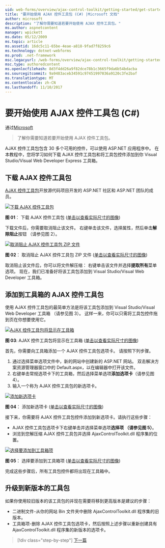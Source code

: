 ```yaml
---
uid: web-forms/overview/ajax-control-toolkit/getting-started/get-started-with-the-ajax-control-toolkit-cs
title: "要开始使用 AJAX 控件工具包 (C#) |Microsoft 文档"
author: microsoft
description: "了解你需要知道若要开始使用 AJAX 控件工具包。"
ms.author: aspnetcontent
manager: wpickett
ms.date: 05/12/2009
ms.topic: article
ms.assetid: 16dc5c11-65be-4eae-a818-9fad7f8259c6
ms.technology: dotnet-webforms
ms.prod: .net-framework
msc.legacyurl: /web-forms/overview/ajax-control-toolkit/getting-started/get-started-with-the-ajax-control-toolkit-cs
msc.type: authoredcontent
ms.openlocfilehash: 8d3f4dd26a9f82dce78b1c3665f9da6b54bdacba
ms.sourcegitcommit: 9a9483aceb34591c97451997036a9120c3fe2baf
ms.translationtype: MT
ms.contentlocale: zh-CN
ms.lasthandoff: 11/10/2017
---
```

<a name="get-started-with-the-ajax-control-toolkit-c"></a>要开始使用 AJAX 控件工具包 (C#)
====================
通过[Microsoft](https://github.com/microsoft)

> 了解你需要知道若要开始使用 AJAX 控件工具包。


AJAX 控件工具包包含 30 多个可用的控件，可以使用 ASP.NET 应用程序中。 在本教程中，您将学习如何下载 AJAX 控件工具包和将工具包控件添加到你 Visual Studio/Visual Web Developer Express 工具箱。

## <a name="downloading-the-ajax-control-toolkit"></a>下载 AJAX 控件工具包

[AJAX 控件工具包](http://devexpress.com/act)开放源代码项目开发的 ASP.NET 社区和 ASP.NET 团队的成员。 


[![下载 AJAX 控件工具包](get-started-with-the-ajax-control-toolkit-cs/_static/image1.jpg)](get-started-with-the-ajax-control-toolkit-cs/_static/image1.png)

**图 01**： 下载 AJAX 控件工具包 ([单击以查看实际尺寸的图像](get-started-with-the-ajax-control-toolkit-cs/_static/image2.png))


下载文件后，你需要取消阻止该文件。 右键单击该文件，选择属性，然后单击**解除阻止**按钮 （请参见图 2）。


[![取消阻止 AJAX 控件工具包 ZIP 文件](get-started-with-the-ajax-control-toolkit-cs/_static/image2.jpg)](get-started-with-the-ajax-control-toolkit-cs/_static/image3.png)

**图 02**： 取消阻止 AJAX 控件工具包 ZIP 文件 ([单击以查看实际尺寸的图像](get-started-with-the-ajax-control-toolkit-cs/_static/image4.png))


取消阻止该文件后，你可以将文件解压缩： 右键单击该文件并选择**提取所有**菜单选项。 现在，我们已准备好将该工具包添加到 Visual Studio/Visual Web Developer 工具箱。

## <a name="adding-the-ajax-control-toolkit-to-the-toolbox"></a>添加到工具箱的 AJAX 控件工具包

使用 AJAX 控件工具包的最简单方法是将该工具包添加到 Visual Studio/Visual Web Developer 工具箱 （请参见图 3）。 这样一来，你可以只需将工具包控件拖到页在你想要使用它。


[![AJAX 控件工具包将显示在工具箱](get-started-with-the-ajax-control-toolkit-cs/_static/image3.jpg)](get-started-with-the-ajax-control-toolkit-cs/_static/image5.png)

**图 03**: AJAX 控件工具包将显示在工具箱 ([单击以查看实际尺寸的图像](get-started-with-the-ajax-control-toolkit-cs/_static/image6.png))


首先，你需要向工具箱添加一个 AJAX 控件工具包选项卡。 请按照下列步骤。

1. 通过选择菜单选项文件中，新的网站中创建新的 ASP.NET 网站。 双击解决方案资源管理器窗口中的 Default.aspx，以在编辑器中打开该文件。
2. 右键单击常规选项卡下的工具箱，然后选择菜单选项**添加选项卡**（请参见图 4）。
3. 输入一个称为 AJAX 控件工具包的新选项卡。


[![添加新选项卡](get-started-with-the-ajax-control-toolkit-cs/_static/image4.jpg)](get-started-with-the-ajax-control-toolkit-cs/_static/image7.png)

**图 04**： 添加新选项卡 ([单击以查看实际尺寸的图像](get-started-with-the-ajax-control-toolkit-cs/_static/image8.png))


接下来，你需要将 AJAX 控件工具包控件添加到新选项卡。请执行这些步骤：

- AJAX 控件工具包选项卡下右键单击并选择菜单选项**选择项 （请参见图 5）**。
- 浏览到您解压缩 AJAX 控件工具包并选择 AjaxControlToolkit.dll 程序集的位置。


[![选择要添加到工具箱项](get-started-with-the-ajax-control-toolkit-cs/_static/image5.jpg)](get-started-with-the-ajax-control-toolkit-cs/_static/image9.png)

**图 05**： 选择要添加到工具箱项 ([单击以查看实际尺寸的图像](get-started-with-the-ajax-control-toolkit-cs/_static/image10.png))


完成这些步骤后，所有工具包控件都将出现在工具箱中。

## <a name="upgrading-to-a-new-version-of-the-toolkit"></a>升级到新版本的工具包

如果你使用较旧版本的该工具包的并现在需要将移到更高版本是建议的步骤：

- 二进制文件-从你的网站 Bin 文件夹中删除 AjaxControlToolkit.dll 程序集的旧版本。
- 工具箱项-删除 AJAX 控件工具包选项卡，然后按照上述步骤以重新创建具有 AjaxControlToolkit.dll 程序集的新版本的选项卡。

>[!div class="step-by-step"]
[下一篇](using-ajax-control-toolkit-controls-and-control-extenders-cs.md)
